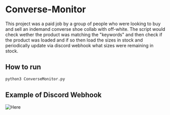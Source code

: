 # Converse-Monitor

This project was a paid job by a group of people who were looking to buy and sell an indemand converse shoe collab with off-white.
The script would check wether the product was matching the "keywords" and then check if the product was loaded and if so then load the sizes in stock and periodically update via discord webhook what sizes were remaining in stock.

## How to run
```bash
python3 ConverseMonitor.py
```

## Example of Discord Webhook
![Here](images/)
